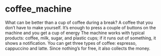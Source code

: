 # coffee_machine
What can be better than a cup of coffee during a break? A coffee that you don’t have to make yourself. 
It’s enough to press a couple of buttons on the machine and you get a cup of energy
The machine works with typical products: coffee, milk, sugar, and plastic cups; if it runs out of something, it shows a notification.
You can get three types of coffee: espresso, cappuccino and latte. 
Since nothing’s for free, it also collects the money.

